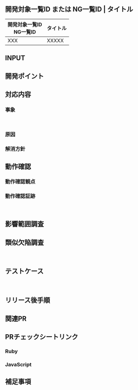 <!-- 開発種別に応じて、必要な項目は必ず記載するようにしてください -->
<!-- 記載が不要な場合は、項目ごと削除してください -->
## 開発対象一覧ID または NG一覧ID | タイトル
<!-- 必須 -->
開発対象一覧ID <br> NG一覧ID | タイトル
-- | --
XXX | XXXXX

## INPUT
<!-- 新規機能開発の場合必須 -->
<!-- XDリンク -->
<!-- 仕様書リンク -->
<!-- 設計書リンク -->

## 開発ポイント
<!-- 開発ポイント付与対象の場合必須 -->
<!-- 提出しているPRに該当する行へのリンクを記載する -->
<!-- https://docs.google.com/spreadsheets/d/1VUcrV6YuZZ6svrF9Yk55uqM4h1DoldsQfihb1KShDDo/edit#gid=1456783281 -->

## 対応内容
<!-- 必須 -->
<!-- 新規開発の場合、対応した内容を箇条書きで記載する -->
<!-- バグ改修、STG NG改修の場合、以下の事象・原因・解消方針を記載する -->

### 事象
<!-- バグ改修、STG NG改修の場合必須 -->
<!-- タイトルより詳しい事象、再現条件を記載する -->
​
### 原因
<!-- バグ改修、STG NG改修の場合必須 -->

### 解消方針
<!-- バグ改修、STG NG改修の場合必須 -->

## 動作確認​
<!-- 必須 -->
<!-- 記載例:
## 動作確認​
### 動作確認観点
- 〇〇が△△になっていることを確認する
(観点に対応するケースがある場合はリンクを貼る)
https://docs.google.com/spreadsheets/d/~~~~~~~~~~~~

### 動作確認証跡
(UI改修の場合は画面のスクショまたは動画、バッチ処理はログを添付する)
(〇〇が△△になっている、といった期待値をテキストとして添える)
- 〇〇が△△になっていることを確認する
(証跡を貼る)

 -->

### 動作確認観点

### 動作確認証跡
​
## 影響範囲調査
<!-- バグ改修、STG NG改修の場合必須 -->
<!-- 変更したクラス名やメソッド名をgrepした結果を添付する -->
<!-- grep結果から影響範囲をチェックボックス形式で箇条書きにする -->
<!-- 動作確認ができた場合はチェックボックスにチェックを付ける -->

## 類似欠陥調査
<!-- バグ改修、STG NG改修の場合必須 -->
<!-- 機能的に類似欠陥が発生しうる箇所をチェックボックス形式で箇条書きにする 例)レポート一覧のソート機能にバグがあった場合、データファイル一覧のソート機能も確認する、等 -->
<!-- 動作確認ができた場合はチェックボックスにチェックを付ける -->
​
## テストケース
<!-- バグ改修、新規機能開発の場合必須 -->
​
## リリース後手順
<!-- リリース後手順が存在する場合のみ -->
<!-- 不要な場合は項目ごと削除する -->

## 関連PR
<!-- 関連PRが存在する場合のみ -->
<!-- 不要な場合は項目ごと削除する -->

## PRチェックシートリンク
### Ruby
<!-- Rubyのソースコードに修正を入れている場合は、以下のシートを自分のチェックリストにコピーしてリンクを貼る -->
<!-- https://docs.google.com/spreadsheets/d/1gCDMqre_RdKzh6-X_fK86Pp_In6jSpMGtMpJs5JMz3c/edit#gid=1451445291 -->

### JavaScript
<!-- JavaScriptのソースコードに修正を入れている場合は、以下のシートを自分のチェックリストにコピーしてリンクを貼る -->
<!-- https://docs.google.com/spreadsheets/d/1gCDMqre_RdKzh6-X_fK86Pp_In6jSpMGtMpJs5JMz3c/edit#gid=1195903870 -->

## 補足事項
<!-- FMT以外で伝えたいことがある場合のみ -->
<!-- 不要な場合は項目ごと削除する -->
